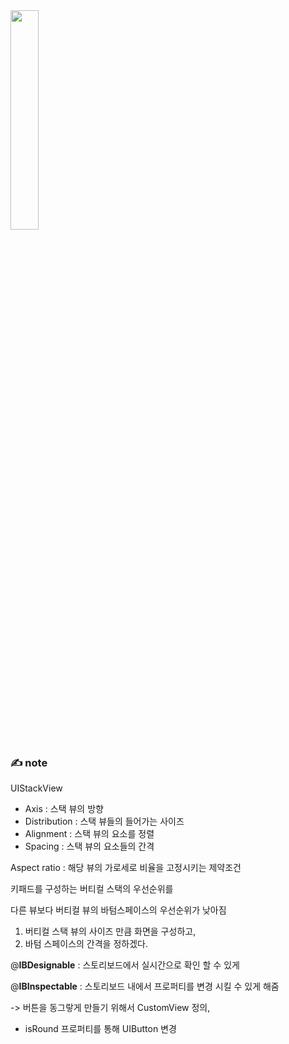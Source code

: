 <img src="https://user-images.githubusercontent.com/26545623/133766216-11e617d6-50b3-4fa5-9300-028b95ff39f2.gif" width="30%"/>




### ✍ note 
UIStackView

- Axis : 스택 뷰의 방향
- Distribution : 스택 뷰들의 들어가는 사이즈
- Alignment : 스택 뷰의 요소를 정렬
- Spacing : 스택 뷰의 요소들의 간격



Aspect ratio : 해당 뷰의 가로세로 비율을 고정시키는 제약조건



키패드를 구성하는 버티컬 스택의 우선순위를

다른 뷰보다 버티컬 뷰의 바텀스페이스의 우선순위가 낮아짐

1. 버티컬 스택 뷰의 사이즈 만큼 화면을 구성하고, 
2. 바텀 스페이스의 간격을 정하겠다.



@**IBDesignable** : 스토리보드에서 실시간으로 확인 할 수 있게

@**IBInspectable** : 스토리보드 내에서 프로퍼티를 변경 시킬 수 있게 해줌



-> 버튼을 동그랗게 만들기 위해서 CustomView 정의,

- isRound 프로퍼티를 통해 UIButton 변경


